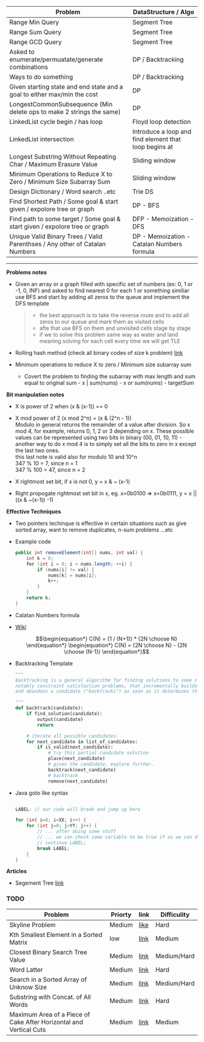 | Problem                                                                     | DataStructure / Algo                                  |
| --------------------------------------------------------------------------- | ----------------------------------------------------- |
| Range Min Query                                                             | Segment Tree                                          |
| Range Sum Query                                                             | Segment Tree                                          |
| Range GCD Query                                                             | Segment Tree                                          |
| Asked to enumerate/permuatate/generate combinations                         | DP / Backtracking                                     |
| Ways to do something                                                        | DP / Backtracking                                     |
| Given starting state and end state and a goal to either max/min the cost    | DP                                                    |
| LongestCommonSubsequence (Min delete ops to make 2 strings the same)        | DP                                                    |
| LinkedList cycle begin / has loop                                           | Floyd loop detection                                  |
| LinkedList intersection                                                     | Introduce a loop and find element that loop begins at |
| Longest Substring Without Repeating Char / Maximum Erasure Value            | Sliding window                                        |
| Minimum Operations to Reduce X to Zero / Minimum Size Subarray Sum          | Sliding window                                        |
| Design Dictionary / Word search ..etc                                       | Trie DS                                               |
| Find Shortest Path / Some goal & start given / expolore tree or graph       | DP - BFS                                              |
| Find path to some target / Some goal & start given / expolore tree or graph | DFP - Memoization - DFS                               |
| Unique Valid Binary Trees / Valid Parenthses / Any other of Catalan Numbers | DP - Memoization - Catalan Numbers formula            |

---

**Problems notes**

- Given an array or a graph filled with specific set of numbers (ex: 0, 1 or -1, 0, INF) and asked to find nearest 0 for each 1 or something similiar use BFS and start by adding all zeros to the queue and implement the DFS template

  > - the best approach is to take the reverse route and to add all zeros to our queue and mark them as visited cells
  > - afte that use BFS on them and unvisited cells stage by stage
  > - if we to solve this problem same way as water and land meaning solving for each cell every time we will get TLE

- Rolling hash method (check all binary codes of size k problem)
  [link](https://leetcode.com/problems/check-if-a-string-contains-all-binary-codes-of-size-k/discuss/2092553/Explaining-the-Rolling-Hash-Method-or-Guide)

- Minimum operations to reduce X to zero / Minimum size subarray sum
  - Covert the problem to finding the subarray with max length and sum equal to original sum - x | sum(nums) - x or sum(nums) - targetSum

**Bit manipulation notes**

- X is power of 2 when (x & (x-1)) == 0
- X mod power of 2 (x mod 2^n) = (x & (2^n - 1)) <br>
  Modulo in general returns the remainder of a value after division. So x mod 4, for example, returns 0, 1, 2 or 3 depending on x. These possible values can be represented using two bits in binary (00, 01, 10, 11) - another way to do x mod 4 is to simply set all the bits to zero in x except the last two ones.<br>
  this last note is valid also for modulo 10 and 10^n <br>
  347 % 10 = 7, since n = 1 <br>
  347 % 100 = 47, since n = 2

- X rightmost set bit, if x is not 0, y = x & ~ (x-1)
- Right propogate rightmost set bit in x, eg. x=0b0100 => x=0b0111, y = x || ((x & ~(x-1)) -1)

**Effective Techniques**

- Two pointers techinque is effective in certain situations such as give sorted array, want to remove duplicates, n-sum problems ...etc
- Example code

    ```java
    public int removeElement(int[] nums, int val) {
        int k = 0;
        for (int i = 0; i < nums.length; ++i) {
            if (nums[i] != val) {
                nums[k] = nums[i];
                k++;
            }
        }
        return k;
    }
    ```

- Calatan Numbers formula
- [Wiki](https://en.wikipedia.org/wiki/Catalan_number)

    ```math
    \begin{equation*}
    C(N)   = {1 / (N+1)} * {2N \choose N}
    \end{equation*}
    \begin{equation*}
    C(N)   =  {2N \choose N} - {2N \choose (N-1)}
    \end{equation*}
    ```

- Backtracking Template

    ```python
    """
    Backtracking is a general algorithm for finding solutions to some computational problems,
    notably constraint satisfaction problems, that incrementally builds candidates to the solutions,
    and abandons a candidate ("backtracks") as soon as it determines that the candidate cannot possibly be completed to a valid solution [this is called pruning]

    """
    def backtrack(candidate):
        if find_solution(candidate):
            output(candidate)
            return

        # iterate all possible candidates.
        for next_candidate in list_of_candidates:
            if is_valid(next_candidate):
                # try this partial candidate solution
                place(next_candidate)
                # given the candidate, explore further.
                backtrack(next_candidate)
                # backtrack
                remove(next_candidate)

    ```

- Java goto like syntax 

    ```java

    LABEL: // our code will break and jump up here

    for (int i=0; i<XX; i++) { 
        for (int j=0; j<YY; j++) { 
            // ... after doing some stuff
            // ... we can check some variable to be true if so we can do
            // continue LABEL;
            break LABEL;
        }
    }
    ```



**Articles**
- Segement Tree [link](https://leetcode.com/articles/a-recursive-approach-to-segment-trees-range-sum-queries-lazy-propagation/)


### TODO


| Problem         | Priorty | link                                                                           | Difficulity |
| --------------- | ------- | ------------------------------------------------------------------------------ |-------------
| Skyline Problem | Medium  | [like](https://leetcode.com/problems/the-skyline-problem/)                     | Hard 	   |
| Kth Smallest Element in a Sorted Matrix | low     | [link](https://leetcode.com/problems/kth-smallest-element-in-a-sorted-matrix/) | Medium |
| Closest Binary Search Tree Value        | Medium  | [link](Unavaliable) | Medium/Hard |
| Word Latter                             | Medium  | [link](https://leetcode.com/problems/word-ladder-ii/) | Hard | 
| Search in a Sorted Array of Unknow Size | Medium  | [link](Unavailable) | Medium/Hard | 
| Substring with Concat. of All Words     | Medium  | [link](https://leetcode.com/problems/substring-with-concatenation-of-all-words/) | Hard | 
| Maximum Area of a Piece of Cake After Horizontal and Vertical Cuts | Medium  | [link](https://leetcode.com/problems/maximum-area-of-a-piece-of-cake-after-horizontal-and-vertical-cuts/) | Medium | 
